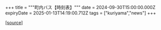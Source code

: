 +++
title = """町内バス【時刻表】"""
date = 2024-09-30T15:00:00.000Z
expiryDate = 2025-01-13T14:19:00.712Z
tags = ["kuriyama","news"]
+++


[[source]](https://www.town.kuriyama.hokkaido.jp/soshiki/47/28990.html)
